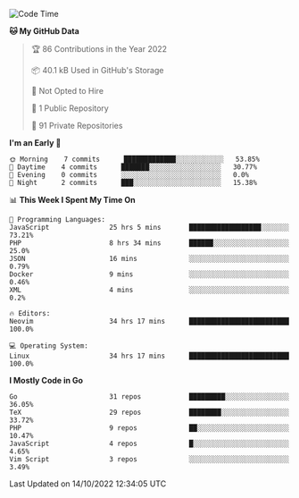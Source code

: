 
<!--START_SECTION:waka-->
![Code Time](http://img.shields.io/badge/Code%20Time-2%2C691%20hrs%2054%20mins-blue)

**🐱 My GitHub Data** 

> 🏆 86 Contributions in the Year 2022
 > 
> 📦 40.1 kB Used in GitHub's Storage 
 > 
> 🚫 Not Opted to Hire
 > 
> 📜 1 Public Repository 
 > 
> 🔑 91 Private Repositories  
 > 
**I'm an Early 🐤** 

```text
🌞 Morning    7 commits      █████████████░░░░░░░░░░░░   53.85% 
🌆 Daytime    4 commits      ███████░░░░░░░░░░░░░░░░░░   30.77% 
🌃 Evening    0 commits      ░░░░░░░░░░░░░░░░░░░░░░░░░   0.0% 
🌙 Night      2 commits      ███░░░░░░░░░░░░░░░░░░░░░░   15.38%

```


📊 **This Week I Spent My Time On** 

```text
💬 Programming Languages: 
JavaScript               25 hrs 5 mins       ██████████████████░░░░░░░   73.21% 
PHP                      8 hrs 34 mins       ██████░░░░░░░░░░░░░░░░░░░   25.0% 
JSON                     16 mins             ░░░░░░░░░░░░░░░░░░░░░░░░░   0.79% 
Docker                   9 mins              ░░░░░░░░░░░░░░░░░░░░░░░░░   0.46% 
XML                      4 mins              ░░░░░░░░░░░░░░░░░░░░░░░░░   0.2%

🔥 Editors: 
Neovim                   34 hrs 17 mins      █████████████████████████   100.0%

💻 Operating System: 
Linux                    34 hrs 17 mins      █████████████████████████   100.0%

```

**I Mostly Code in Go** 

```text
Go                       31 repos            █████████░░░░░░░░░░░░░░░░   36.05% 
TeX                      29 repos            ████████░░░░░░░░░░░░░░░░░   33.72% 
PHP                      9 repos             ██░░░░░░░░░░░░░░░░░░░░░░░   10.47% 
JavaScript               4 repos             █░░░░░░░░░░░░░░░░░░░░░░░░   4.65% 
Vim Script               3 repos             ░░░░░░░░░░░░░░░░░░░░░░░░░   3.49%

```



 Last Updated on 14/10/2022 12:34:05 UTC
<!--END_SECTION:waka-->
